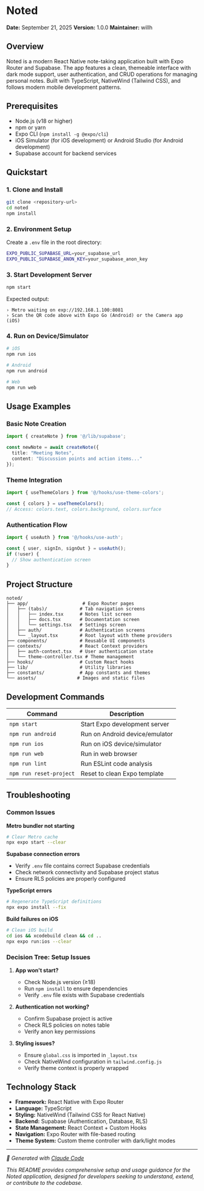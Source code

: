 # Noted

**Date:** September 21, 2025
**Version:** 1.0.0
**Maintainer:** willh

## Overview

Noted is a modern React Native note-taking application built with Expo Router and Supabase. The app features a clean, themeable interface with dark mode support, user authentication, and CRUD operations for managing personal notes. Built with TypeScript, NativeWind (Tailwind CSS), and follows modern mobile development patterns.

## Prerequisites

- Node.js (v18 or higher)
- npm or yarn
- Expo CLI (`npm install -g @expo/cli`)
- iOS Simulator (for iOS development) or Android Studio (for Android development)
- Supabase account for backend services

## Quickstart

### 1. Clone and Install
```bash
git clone <repository-url>
cd noted
npm install
```

### 2. Environment Setup
Create a `.env` file in the root directory:
```bash
EXPO_PUBLIC_SUPABASE_URL=your_supabase_url
EXPO_PUBLIC_SUPABASE_ANON_KEY=your_supabase_anon_key
```

### 3. Start Development Server
```bash
npm start
```

Expected output:
```
› Metro waiting on exp://192.168.1.100:8081
› Scan the QR code above with Expo Go (Android) or the Camera app (iOS)
```

### 4. Run on Device/Simulator
```bash
# iOS
npm run ios

# Android
npm run android

# Web
npm run web
```

## Usage Examples

### Basic Note Creation
```typescript
import { createNote } from '@/lib/supabase';

const newNote = await createNote({
  title: "Meeting Notes",
  content: "Discussion points and action items..."
});
```

### Theme Integration
```typescript
import { useThemeColors } from '@/hooks/use-theme-colors';

const { colors } = useThemeColors();
// Access: colors.text, colors.background, colors.surface
```

### Authentication Flow
```typescript
import { useAuth } from '@/hooks/use-auth';

const { user, signIn, signOut } = useAuth();
if (!user) {
  // Show authentication screen
}
```

## Project Structure

```
noted/
├── app/                    # Expo Router pages
│   ├── (tabs)/            # Tab navigation screens
│   │   ├── index.tsx      # Notes list screen
│   │   ├── docs.tsx       # Documentation screen
│   │   └── settings.tsx   # Settings screen
│   ├── auth/              # Authentication screens
│   └── _layout.tsx        # Root layout with theme providers
├── components/            # Reusable UI components
├── contexts/              # React Context providers
│   ├── auth-context.tsx   # User authentication state
│   └── theme-controller.tsx # Theme management
├── hooks/                 # Custom React hooks
├── lib/                   # Utility libraries
├── constants/             # App constants and themes
└── assets/               # Images and static files
```

## Development Commands

| Command | Description |
|---------|-------------|
| `npm start` | Start Expo development server |
| `npm run android` | Run on Android device/emulator |
| `npm run ios` | Run on iOS device/simulator |
| `npm run web` | Run in web browser |
| `npm run lint` | Run ESLint code analysis |
| `npm run reset-project` | Reset to clean Expo template |

## Troubleshooting

### Common Issues

**Metro bundler not starting**
```bash
# Clear Metro cache
npx expo start --clear
```

**Supabase connection errors**
- Verify `.env` file contains correct Supabase credentials
- Check network connectivity and Supabase project status
- Ensure RLS policies are properly configured

**TypeScript errors**
```bash
# Regenerate TypeScript definitions
npx expo install --fix
```

**Build failures on iOS**
```bash
# Clean iOS build
cd ios && xcodebuild clean && cd ..
npx expo run:ios --clear
```

### Decision Tree: Setup Issues

1. **App won't start?**
   - Check Node.js version (≥18)
   - Run `npm install` to ensure dependencies
   - Verify `.env` file exists with Supabase credentials

2. **Authentication not working?**
   - Confirm Supabase project is active
   - Check RLS policies on notes table
   - Verify anon key permissions

3. **Styling issues?**
   - Ensure `global.css` is imported in `_layout.tsx`
   - Check NativeWind configuration in `tailwind.config.js`
   - Verify theme context is properly wrapped

## Technology Stack

- **Framework:** React Native with Expo Router
- **Language:** TypeScript
- **Styling:** NativeWind (Tailwind CSS for React Native)
- **Backend:** Supabase (Authentication, Database, RLS)
- **State Management:** React Context + Custom Hooks
- **Navigation:** Expo Router with file-based routing
- **Theme System:** Custom theme controller with dark/light modes

---

*🤖 Generated with [Claude Code](https://claude.ai/code)*

*This README provides comprehensive setup and usage guidance for the Noted application, designed for developers seeking to understand, extend, or contribute to the codebase.*